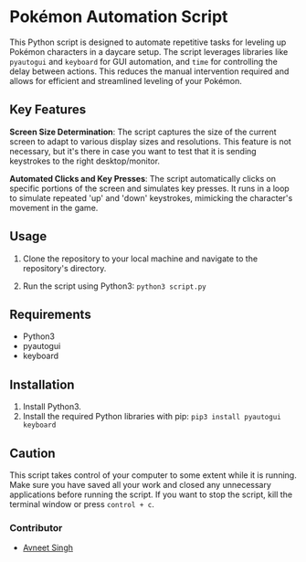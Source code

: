 # Pokémon Automation Script

This Python script is designed to automate repetitive tasks for leveling up Pokémon characters in a daycare setup. The script leverages libraries like `pyautogui` and `keyboard` for GUI automation, and `time` for controlling the delay between actions. This reduces the manual intervention required and allows for efficient and streamlined leveling of your Pokémon.

## Key Features

**Screen Size Determination**: The script captures the size of the current screen to adapt to various display sizes and resolutions. This feature is not necessary, but it's there in case you want to test that it is sending keystrokes to the right desktop/monitor.

**Automated Clicks and Key Presses**: The script automatically clicks on specific portions of the screen and simulates key presses. It runs in a loop to simulate repeated 'up' and 'down' keystrokes, mimicking the character's movement in the game.

## Usage

1. Clone the repository to your local machine and navigate to the repository's directory.

2. Run the script using Python3: `python3 script.py`

## Requirements
- Python3
- pyautogui
- keyboard

## Installation
1. Install Python3.
2. Install the required Python libraries with pip: `pip3 install pyautogui keyboard`

## Caution

This script takes control of your computer to some extent while it is running. Make sure you have saved all your work and closed any unnecessary applications before running the script. If you want to stop the script, kill the terminal window or press `control + c`.

### Contributor
- [Avneet Singh](https://github.com/avneetsingh36)
